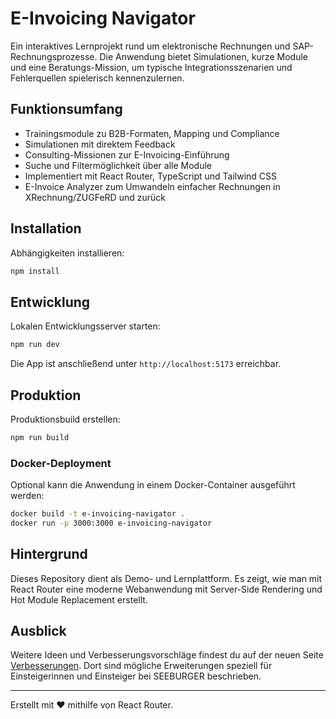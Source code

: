 # E-Invoicing Navigator

Ein interaktives Lernprojekt rund um elektronische Rechnungen und SAP-Rechnungsprozesse. Die Anwendung bietet Simulationen, kurze Module und eine Beratungs-Mission, um typische Integrationsszenarien und Fehlerquellen spielerisch kennenzulernen.

## Funktionsumfang

- Trainingsmodule zu B2B-Formaten, Mapping und Compliance
- Simulationen mit direktem Feedback
- Consulting-Missionen zur E-Invoicing-Einführung
- Suche und Filtermöglichkeit über alle Module
- Implementiert mit React Router, TypeScript und Tailwind CSS
- E-Invoice Analyzer zum Umwandeln einfacher Rechnungen in XRechnung/ZUGFeRD und zurück

## Installation

Abhängigkeiten installieren:

```bash
npm install
```

## Entwicklung

Lokalen Entwicklungsserver starten:

```bash
npm run dev
```

Die App ist anschließend unter `http://localhost:5173` erreichbar.

## Produktion

Produktionsbuild erstellen:

```bash
npm run build
```

### Docker-Deployment

Optional kann die Anwendung in einem Docker-Container ausgeführt werden:

```bash
docker build -t e-invoicing-navigator .
docker run -p 3000:3000 e-invoicing-navigator
```

## Hintergrund

Dieses Repository dient als Demo- und Lernplattform. Es zeigt, wie man mit React Router eine moderne Webanwendung mit Server-Side Rendering und Hot Module Replacement erstellt.

## Ausblick

Weitere Ideen und Verbesserungsvorschläge findest du auf der neuen Seite [Verbesserungen](/improvements). Dort sind mögliche Erweiterungen speziell für Einsteigerinnen und Einsteiger bei SEEBURGER beschrieben.

---

Erstellt mit ❤️ mithilfe von React Router.
